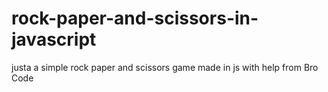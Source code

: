 # rock-paper-and-scissors-in-javascript
justa a simple rock paper and scissors game made in js with help from Bro Code
